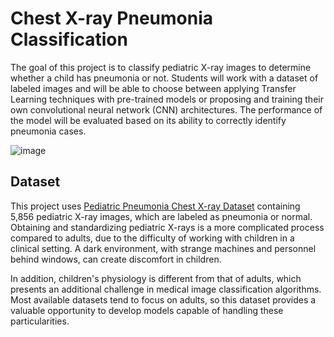 # Chest X-ray Pneumonia Classification

The goal of this project is to classify pediatric X-ray images to determine whether a child has pneumonia or not. Students will work with a dataset of labeled images and will be able to choose between applying Transfer Learning techniques with pre-trained models or proposing and training their own convolutional neural network (CNN) architectures. The performance of the model will be evaluated based on its ability to correctly identify pneumonia cases. 

![image](https://github.com/user-attachments/assets/6cf11034-710d-4f3a-8171-eada46a342f5)



## Dataset
This project uses [Pediatric Pneumonia Chest X-ray Dataset](https://www.kaggle.com/datasets/andrewmvd/pediatric-pneumonia-chest-xray) containing 5,856 pediatric X-ray images, which are labeled as pneumonia or normal. Obtaining and standardizing pediatric X-rays is a more complicated process compared to adults, due to the difficulty of working with children in a clinical setting. A dark environment, with strange machines and personnel behind windows, can create discomfort in children.

In addition, children's physiology is different from that of adults, which presents an additional challenge in medical image classification algorithms. Most available datasets tend to focus on adults, so this dataset provides a valuable opportunity to develop models capable of handling these particularities.


